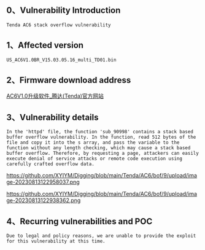 ## **0、Vulnerability Introduction**

```
Tenda AC6 stack overflow vulnerability
```

## **1、Affected version**

```
US_AC6V1.0BR_V15.03.05.16_multi_TD01.bin
```

## **2、Firmware download address**

[AC6V1.0升级软件_腾达(Tenda)官方网站](https://www.tenda.com.cn/download/detail-2661.html)

## **3、Vulnerability details**

```
In the 'httpd' file, the function 'sub_90998' contains a stack based buffer overflow vulnerability. In the function, read 512 bytes of the file and copy it into the s array, and pass the variable to the function without any length checking, which may cause a stack based buffer overflow. Therefore, by requesting a page, attackers can easily execute denial of service attacks or remote code execution using carefully crafted overflow data.
```

https://github.com/XYIYM/Digging/blob/main/Tenda/AC6/bof/9/upload/image-20230813122958037.png

https://github.com/XYIYM/Digging/blob/main/Tenda/AC6/bof/9/upload/image-20230813122938362.png

## **4、Recurring vulnerabilities and POC**

```
Due to legal and policy reasons, we are unable to provide the exploit for this vulnerability at this time.
```

